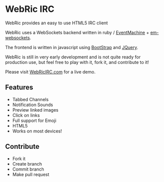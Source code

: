 # WebRic IRC

WebRic provides an easy to use HTML5 IRC client

WebRic uses a WebSockets backend written in ruby / [EventMachine](https://github.com/eventmachine/eventmachine) + [em-websockets](https://github.com/igrigorik/em-websocket).

The frontend is written in javascript using [BootStrap](http://getbootstrap.com/) and [JQuery](jquery.com).

WebRic is still in very early development and is not quite ready for production use, but feel free to play with it, fork it, and contribute to it!

Please visit [WebRicIRC.com](http://chat.WebRicIRC.com/) for a live demo.

## Features
* Tabbed Channels
* Notification Sounds
* Preview linked images
* Click on links
* Full support for Emoji
* HTML5
* Works on most devices!

## Contribute
* Fork it
* Create branch
* Commit branch
* Make pull request
